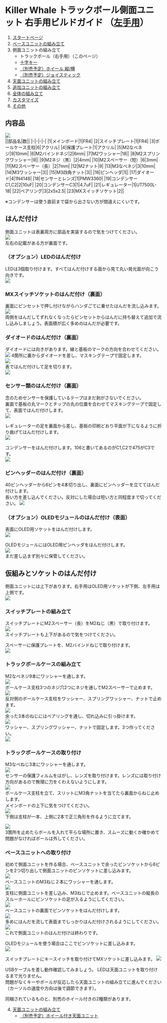 # Killer Whale トラックボール側面ユニット 右手用ビルドガイド （[左手用](../左手用/3_側面ユニット_トラックボール.md)）

1. [スタートページ](../README.md)
2. [ベースユニットの組み立て](../右手用/2_ベースユニット.md)
3. 側面ユニットの組み立て
   - トラックボール（右手用）（このページ）
   - [十字キー](../右手用/3_側面ユニット_十字キー.md)
   - [（別売予定）ホイール 縦/横](../右手用/3_側面ユニット_ホイール.md)
   - [（別売予定）ジョイスティック](../右手用/3_側面ユニット_ジョイスティック.md)
4. [天面ユニットの組み立て](../右手用/4_天面ユニット.md)
5. [追加ユニットの組み立て](../右手用/5_追加ユニット.md)
6. [全体の組み立て](../右手用/6_全体の組み立て.md)
7. [カスタマイズ](../右手用/7_カスタマイズ.md)
8. [その他](../右手用/8_その他.md)

## 内容品 
![](../img/trackball/IMG_5057.jpg)    
||部品名|数||
|-|-|-|-|
|1|メインボード|1|FR4|
|2|スイッチプレート|1|FR4|
|3|ボールケース支柱|6|アクリル|
|4|保護プレート|1|アクリル|
|5|M2なべネジ|9|10mm|
|6|M2バインドネジ|2|6mm|
|7|M2ワッシャー|18||
|8|M2スプリングワッシャー|9||
|9|M2ネジ（黒）|2|4mm|
|10|M2スペーサー（短）|6|3mm|
|11|M2スペーサー（長）|2|7mm|
|12|M2ナット|9|
|13|M3なべネジ|3|10mm|
|14|M3ワッシャー|3||
|15|M3四角ナット|3||
|16|ピンヘッダ|1||
|17|ダイオード|4|1N4148|
|18|センサーとレンズ|1|PMW3360|
|19|コンデンサーC1,C2|2|10uF|
|20|コンデンサーC3|1|4.7uF|
|21|レギュレーター|1|UT7500L-18|
|22|ベアリング|3|2x5x2.5|
|23|MXスイッチソケット|2||

※コンデンサーは使う直前まで袋から出さない方が間違えにくいです。  

## はんだ付け
側面ユニットは表裏両方に部品を実装するので気をつけてください。  
![](../img/trackball/IMG_5060.jpeg)  
左右の記載がある方が裏面です。  
### （オプション）LEDのはんだ付け
LEDは3個取り付けます。すべてはんだ付けする面から見て丸い発光面が向こう向きです。  
![](../img/trackball/IMG_5063.jpeg)  



### MXスイッチソケットのはんだ付け（裏面）
裏面にピンセットで押し付けながらハンダごてに乗せたはんだを流し込みます。  
![](../img/trackball/IMG_6009.jpeg)  
両側をはんだしてずれなくなったらピンセットからはんだに持ち替えて追加で流し込みしましょう。表面積が広く多めのはんだが必要です。  

### ダイオードのはんだ付け（裏面）
ダイオードには向きがあります。線と基板のマークの方向を合わせてください。 
![](../img/trackball/IMG_5075.jpg) 
4箇所に裏からダイオードを差し、マスキングテープで固定します。  
![](../img/trackball/IMG_6012.jpeg)  
表ではんだ付けして足を切ります。  
![](../img/trackball/IMG_6016.jpeg)  

### センサー類のはんだ付け（裏面）
念のためセンサーを保護しているテープはまだ剥がさないでください。  
裏面で基板の丸マークとチップの丸の位置を合わせてマスキングテープで固定して、表面ではんだ付けします。  
![](../img/trackball/IMG_5084.jpg)  

レギュレーターの足を裏面から差し、基板の印刷どおり平面が下になるように折り曲げてはんだ付けします。  
![](../img/trackball/IMG_5091.jpeg)  

コンデンサーをはんだ付けします。106と書いてあるのがC1,C2で475がC3です。  
![](../img/trackball/IMG_5096.jpeg)  

### ピンヘッダーのはんだ付け（裏面）
40ピンヘッダーから6ピンを4本切り出し、裏面にピンヘッダーを立ててはんだ付けします。  
長い方を差し込んでください。反対にした場合は短い方と同程度まで切ってください。
![](../img/trackball/IMG_5107.jpeg)  

### （オプション）OLEDモジュールのはんだ付け（表面）
表面にOLED用ソケットをはんだ付けします。  
![](../img/trackball/IMG_5109.jpeg)  

OLEDモジュールにはOLED用ピンヘッダをはんだ付けします。  
![](../img/trackball/IMG_5116.jpeg)  
まだ差し込まず別々に保管してください。  

## 仮組みとソケットのはんだ付け
側面ユニットには上下があります。右手用はOLED用ソケットが下側、左手用は上側です。  
![](../img/trackball/IMG_5117.jpeg)  
### スイッチプレートの組み立て
スイッチプレートにM2スペーサー（長）をM2ねじ（黒）で取り付けます。  
![](../img/trackball/IMG_5126.jpeg)  
スイッチプレートも上下があるので気をつけてください。  
  
スペーサーに保護プレートを、M2バインドねじで取り付けます。  
![](../img/trackball/IMG_5127.jpeg)  

### トラックボールケースの組み立て
M2なべネジ9本にワッシャーを通します。  
![](../img/trackball/IMG_5130.jpeg)  
ボールケース支柱3つのネジ穴2つにネジを通してM2スペーサーで止めます。  
![](../img/trackball/IMG_5134.jpeg)  
反対側のボールケース支柱をワッシャー、スプリングワッシャー、ナットで止めます。  
![](../img/trackball/IMG_5137.jpeg)  
余った3本のねじにはベアリングを通し、切れ込みに引っ掛けます。  
![](../img/trackball/IMG_5142.jpeg)  
ワッシャー、スプリングワッシャー、ナットで固定します。3つ作ってください。  
![](../img/trackball/IMG_5147.jpeg)  

### トラックボールケースの取り付け
M3なべねじ3本にワッシャーを通します。  
![](../img/trackball/IMG_5149.jpeg)  
センサーの保護フィルムをはがし、レンズを取り付けます。レンズには取り付け方向があるので無理に力をくわえないようにします。  
![](../img/trackball/IMG_5155.jpeg)  
ボールケース支柱を立て、スリットにM3角ナットを当てたら裏面からねじ止めします。  
メインボードの上下に気をつけてください。  
![](../img/trackball/IMG_5157.jpeg)  
下側は支柱が一本、上側に2本で正三角形を作るように立てます。  

![](../img/trackball/IMG_5159.jpeg)  
3箇所を止めたらボールを入れて平らな場所に置き、スムーズに動くか確かめて問題がなければボールは外してください。   

### ベースユニットへの取り付け
初めて側面ユニットを作る場合、ベースユニットで余ったピンソケットから6ピンを2つ切り出して側面ユニットのピンソケットに差し込みます。  
![](../img/trackball/IMG_5167.jpeg)  
ベースユニットのM3ねじ２本にワッシャーを通します。  
![](../img/trackball/IMG_5169.jpeg)  
支柱に側面ユニットを差し込み、M3ねじで止めます。ベースユニットの縦長のスルーホールにピンソケットの足が入るようにしてください。  
![](../img/trackball/IMG_5177.jpeg)  
ベースユニットの裏面でピンソケットをはんだ付けします。  
![](../img/trackball/IMG_5180.jpeg)  
多めにはんだを流して表面までしっかりはんだ付けされるようにしてください。  
![](../img/trackball/IMG_5184.jpeg)  
これで側面ユニットのはんだ付けは終わりです。  


OLEDモジュールを使う場合はここでピンソケットに差し込みます。  
![](../img/trackball/IMG_5190.jpeg) 

スイッチプレートにキースイッチを取り付けてMXソケットに差し込みます。
![](../img/trackball/IMG_5193.jpeg) 

USBケーブルを差し動作確認してみましょう。  LEDは天面ユニットを取り付けるまで光りません。  
問題がなくキーやボールが反応したら天面ユニットの組み立てに進んでください（カーソルの速度や方向は後で調節できます）。  
  
同梱されているものと、別売のホイール付きの2種類があります。  
  
4. [天面ユニットの組み立て](../右手用/4_天面ユニット.md)
   - [（別売予定）ホイール付き天面ユニット](../右手用/4_ホイール付き天面ユニット.md)
